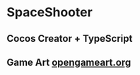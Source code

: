 # SpaceShooter


## Cocos Creator + TypeScript
## Game Art [opengameart.org](https://opengameart.org/content/space-shooter-art)